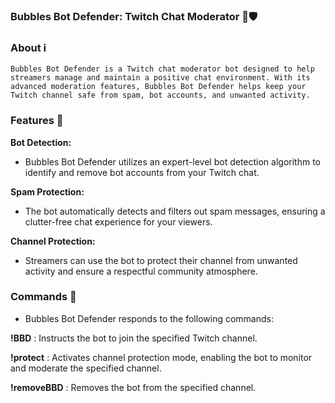 ### Bubbles Bot Defender: Twitch Chat Moderator 🤖🛡️


### About ℹ️

`Bubbles Bot Defender is a Twitch chat moderator bot designed to help streamers manage and maintain a positive chat environment. With its advanced moderation features, Bubbles Bot Defender helps keep your Twitch channel safe from spam, bot accounts, and unwanted activity.`

### Features 🚀

**Bot Detection:** 
- Bubbles Bot Defender utilizes an expert-level bot detection algorithm to identify and remove bot accounts from your Twitch chat.

**Spam Protection:** 
- The bot automatically detects and filters out spam messages, ensuring a clutter-free chat experience for your viewers.

**Channel Protection:** 
- Streamers can use the bot to protect their channel from unwanted activity and ensure a respectful community atmosphere.

### Commands 🤖

- Bubbles Bot Defender responds to the following commands:

**!BBD** <channel>: Instructs the bot to join the specified Twitch channel.

**!protect** <channel>: Activates channel protection mode, enabling the bot to monitor and moderate the specified channel.

**!removeBBD** <channel>: Removes the bot from the specified channel.